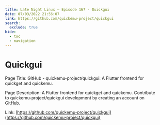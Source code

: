 ```yaml
---
title: Late Night Linux – Episode 167 - Quickgui
date: 07/03/2022 21:56:07
link: https://github.com/quickemu-project/quickgui
search:
  exclude: true
hide:
  - toc
  - navigation
---
```


# Quickgui

Page Title: GitHub - quickemu-project/quickgui: A Flutter frontend for quickget and quickemu.

Page Description: A Flutter frontend for quickget and quickemu. Contribute to quickemu-project/quickgui development by creating an account on GitHub. 

Link: [https://github.com/quickemu-project/quickgui](https://github.com/quickemu-project/quickgui)